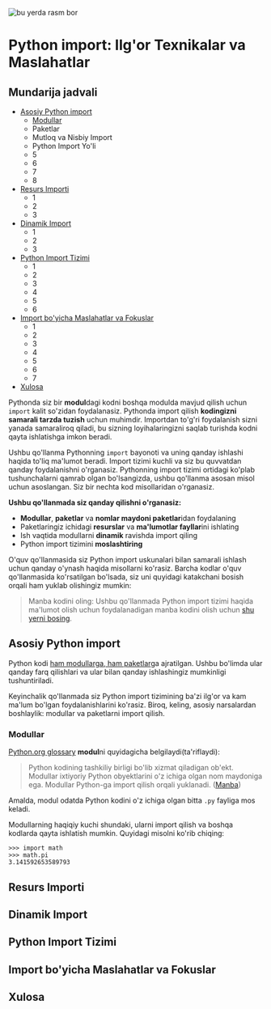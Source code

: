 ![bu yerda rasm bor](https://realpython.com/cdn-cgi/image/width=960,format=auto/https://files.realpython.com/media/Python-Imports_Watermarked.ae72c8a00197.jpg)
# Python import: Ilg'or Texnikalar va Maslahatlar
## Mundarija jadvali
* [Asosiy Python import](https://github.com/ShodmonovZafar/import_python#asosiy-python-import)
    + [Modullar](https://github.com/ShodmonovZafar/import_python#modullar)
    + Paketlar
    + Mutloq va Nisbiy Import
    + Python Import Yo'li
    + 5
    + 6
    + 7
    + 8
* [Resurs Importi](https://github.com/ShodmonovZafar/import_python#resurs-importi)
    + 1
    + 2
    + 3
* [Dinamik Import](https://github.com/ShodmonovZafar/import_python#dinamik-import)
    + 1
    + 2
    + 3
* [Python Import Tizimi](https://github.com/ShodmonovZafar/import_python#python-import-tizimi)
    + 1
    + 2
    + 3
    + 4
    + 5
    + 6
* [Import bo'yicha Maslahatlar va Fokuslar](https://github.com/ShodmonovZafar/import_python#import-boyicha-maslahatlar-va-fokuslar)
    + 1
    + 2
    + 3
    + 4
    + 5
    + 6
    + 7
* [Xulosa](https://github.com/ShodmonovZafar/import_python#xulosa)

Pythonda siz bir **modul**dagi kodni boshqa modulda mavjud qilish uchun `import` kalit so'zidan foydalanasiz. Pythonda import qilish **kodingizni samarali tarzda tuzish** uchun muhimdir. Importdan to'g'ri foydalanish sizni yanada samaraliroq qiladi, bu sizning loyihalaringizni saqlab turishda kodni qayta ishlatishga imkon beradi.

Ushbu qo'llanma Pythonning `import` bayonoti va uning qanday ishlashi haqida to'liq ma'lumot beradi. Import tizimi kuchli va siz bu quvvatdan qanday foydalanishni o'rganasiz. Pythonning import tizimi ortidagi ko'plab tushunchalarni qamrab olgan bo'lsangizda, ushbu qo'llanma asosan misol uchun asoslangan. Siz bir nechta kod misollaridan o'rganasiz.

**Ushbu qo'llanmada siz qanday qilishni o'rganasiz:**
* **Modullar**, **paketlar** va **nomlar maydoni paketlar**idan foydalaning
* Paketlaringiz ichidagi **resurslar** va **ma'lumotlar fayllar**ini ishlating
* Ish vaqtida modullarni **dinamik** ravishda import qiling
* Python import tizimini **moslashtiring**

<!-- https://realpython.com/bonus/python-import/ -->
O'quv qo'llanmasida siz Python import uskunalari bilan samarali ishlash uchun qanday o'ynash haqida misollarni ko'rasiz. Barcha kodlar o'quv qo'llanmasida ko'rsatilgan bo'lsada, siz uni quyidagi katakchani bosish orqali ham yuklab olishingiz mumkin:
> Manba kodini oling: Ushbu qo'llanmada Python import tizimi haqida ma'lumot olish uchun foydalanadigan manba kodini olish uchun [shu yerni bosing](https://realpython.com/bonus/python-import/).

## Asosiy Python import
Python kodi [ham modullarga, ham paketlar](https://github.com/ShodmonovZafar/modules_and_packages#modules_and_packages)ga ajratilgan. Ushbu bo'limda ular qanday farq qilishlari va ular bilan qanday ishlashingiz mumkinligi tushuntiriladi.

Keyinchalik qo'llanmada siz Python import tizimining ba'zi ilg'or va kam ma'lum bo'lgan foydalanishlarini ko'rasiz. Biroq, keling, asosiy narsalardan boshlaylik: modullar va paketlarni import qilish.

### Modullar

[Python.org glossary](https://docs.python.org/glossary.html) **modul**ni quyidagicha belgilaydi(ta'riflaydi):
> Python kodining tashkiliy birligi bo'lib xizmat qiladigan ob'ekt. Modullar ixtiyoriy Python obyektlarini o'z ichiga olgan nom maydoniga ega. Modullar Python-ga import qilish orqali yuklanadi. ([Manba](https://docs.python.org/glossary.html#term-module))

Amalda, modul odatda Python kodini o'z ichiga olgan bitta `.py` fayliga mos keladi.

Modullarning haqiqiy kuchi shundaki, ularni import qilish va boshqa kodlarda qayta ishlatish mumkin. Quyidagi misolni ko'rib chiqing:
```
>>> import math
>>> math.pi
3.141592653589793
```
## Resurs Importi
## Dinamik Import
## Python Import Tizimi
## Import bo'yicha Maslahatlar va Fokuslar
## Xulosa
